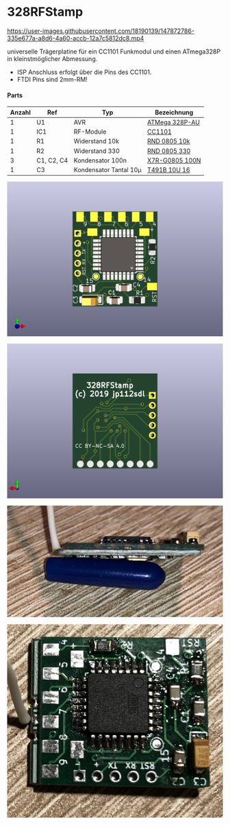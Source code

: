 # 328RFStamp

https://user-images.githubusercontent.com/18190139/147872786-335e677a-a8d6-4a60-accb-12a7c5812dc8.mp4


universelle Trägerplatine für ein CC1101 Funkmodul und einen ATmega328P in kleinstmöglicher Abmessung.<br/>
- ISP Anschluss erfolgt über die Pins des CC1101.
- FTDI Pins sind 2mm-RM! 

#### Parts
| Anzahl | Ref | Typ | Bezeichnung |
|----|----|----|----|
1 | U1 | AVR | [ATMega 328P-AU](https://www.reichelt.de/mcu-atmega-avr-risc-32-kb-20-mhz-tqfp-32-atmega-328p-au-p119684.html)
1 | IC1 | RF-Module | [CC1101](https://de.aliexpress.com/item/32852540940.html)
1 | R1 | Widerstand 10k | [RND 0805 10k](https://www.reichelt.de/smd-widerstand-0805-10-kohm-125-mw-1-rnd-0805-1-10k-p183251.html)
1 | R2 | Widerstand 330 | [RND 0805 330](https://www.reichelt.de/smd-widerstand-0805-330-ohm-125-mw-1-rnd-0805-1-330-p183184.html)
3 | C1, C2, C4 |Kondensator 100n |[X7R-G0805 100N](https://www.reichelt.de/smd-vielschicht-keramikkondensator-100n-10-x7r-g0805-100n-p31879.html)
1 | C3 |Kondensator Tantal 10µ |[T491B 10U 16](https://www.reichelt.de/smd-tantal-10-f-16v-125-c-t491a-10u-16-p206441.html)


![front](328RFStamp-Front.png)

![back](328RFStamp-Back.png)

![p1](Images/IMG_0502.jpg)

![p2](Images/IMG_0503.jpg)

